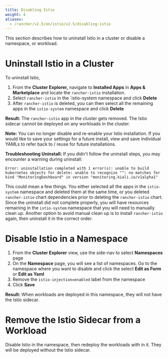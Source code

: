 ```yaml
---
title: Disabling Istio
weight: 4
aliases:
  - /rancher/v2.5/en/istio/v2.5/disabling-istio
---
```


This section describes how to uninstall Istio in a cluster or disable a namespace, or workload.

# Uninstall Istio in a Cluster

To uninstall Istio,

1. From the **Cluster Explorer,** navigate to **Installed Apps** in **Apps & Marketplace** and locate the `rancher-istio` installation.
1. Select `rancher-istio` in the `istio-system namespace and click **Delete**
1. After `rancher-istio` is deleted, you can then select all the remaining apps in the `istio-system` namespace and click **Delete**

**Result:** The `rancher-istio` app in the cluster gets removed. The Istio sidecar cannot be deployed on any workloads in the cluster. 

**Note:** You can no longer disable and re-enable your Istio installation. If you would like to save your settings for a future install, view and save individual YAMLs to refer back to / reuse for future installations.

**Troubleshooting Uninstall:** If you didn't follow the uninstall steps, you may encounter a warning during uninstall:

`Error: uninstallation completed with 1 error(s): unable to build kubernetes objects for delete: unable to recognize "": no matches for kind "MonitoringDashboard" in version "monitoring.kiali.io/v1alpha1"`

This could mean a few things. You either selected all the apps in the `istio-system` namespace and deleted them at the same time, or you deleted `rancher-istio` chart dependencies prior to deleting the `rancher-istio` chart. Since the uninstall did not complete properly, you will have resources remaining in the `istio-system` namespace that you will need to manually clean up. Another option to avoid manual clean up is to install `rancher-istio` again, then uninstall it in the correct order.

# Disable Istio in a Namespace

1. From the **Cluster Explorer** view, use the side-nav to select **Namespaces** page 
1. On the **Namespace** page, you will see a list of namespaces. Go to the namespace where you want to disable and click the select **Edit as Form** or **Edit as Yaml**
1. Remove the `istio-injection=enabled` label from the namespace
1. Click **Save**

**Result:** When workloads are deployed in this namespace, they will not have the Istio sidecar.

# Remove the Istio Sidecar from a Workload

Disable Istio in the namespace, then redeploy the workloads with in it. They will be deployed without the Istio sidecar.

